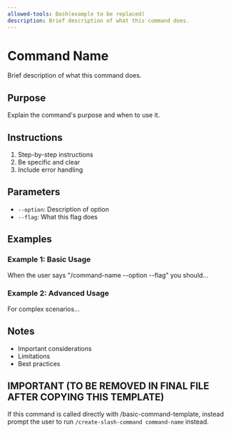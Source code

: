 ```yaml
---
allowed-tools: Bash(example to be replaced)
description: Brief description of what this command does.
---
```


# Command Name

Brief description of what this command does.

## Purpose

Explain the command's purpose and when to use it.

## Instructions

1. Step-by-step instructions
2. Be specific and clear
3. Include error handling

## Parameters

- `--option`: Description of option
- `--flag`: What this flag does

## Examples

### Example 1: Basic Usage
When the user says "/command-name --option --flag" you should...

### Example 2: Advanced Usage
For complex scenarios...

## Notes

- Important considerations
- Limitations
- Best practices

## IMPORTANT (TO BE REMOVED IN FINAL FILE AFTER COPYING THIS TEMPLATE)

If this command is called directly with /basic-command-template, instead prompt the user to run `/create-slash-command command-name` instead.
